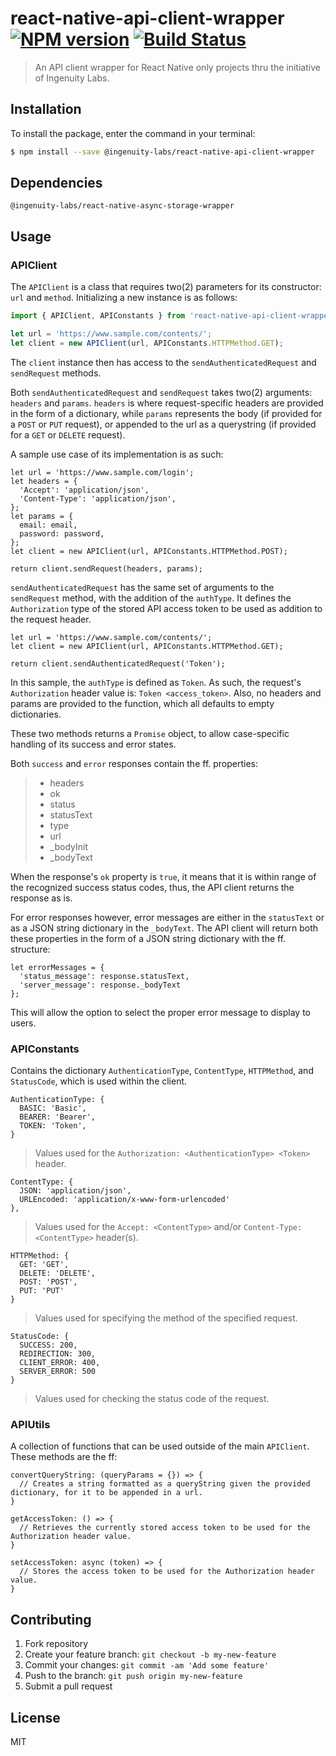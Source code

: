 # react-native-api-client-wrapper [![NPM version](https://badge.fury.io/js/react-native-api-client-wrapper.svg)](https://npmjs.org/package/react-native-api-client-wrapper) [![Build Status](https://travis-ci.org/jasonjonecarreos/react-native-api-client-wrapper.svg?branch=master)](https://travis-ci.org/jasonjonecarreos/react-native-api-client-wrapper)

> An API client wrapper for React Native only projects thru the initiative of Ingenuity Labs.

## Installation

To install the package, enter the command in your terminal:
```sh
$ npm install --save @ingenuity-labs/react-native-api-client-wrapper
```

## Dependencies
```
@ingenuity-labs/react-native-async-storage-wrapper
```

## Usage
### APIClient
The `APIClient` is a class that requires two(2) parameters for its constructor: `url` and `method`. Initializing a new instance is as follows:

```js
import { APIClient, APIConstants } from 'react-native-api-client-wrapper';

let url = 'https://www.sample.com/contents/';
let client = new APIClient(url, APIConstants.HTTPMethod.GET);
```

The `client` instance then has access to the `sendAuthenticatedRequest` and `sendRequest` methods.

Both `sendAuthenticatedRequest` and `sendRequest` takes two(2) arguments: `headers` and `params`. `headers` is where request-specific headers are provided in the form of a dictionary, while `params` represents the body (if provided for a `POST` or `PUT` request), or appended to the url as a querystring (if provided for a `GET` or `DELETE` request).

A sample use case of its implementation is as such:
```
let url = 'https://www.sample.com/login';
let headers = {
  'Accept': 'application/json',
  'Content-Type': 'application/json',
};
let params = {
  email: email,
  password: password,
};
let client = new APIClient(url, APIConstants.HTTPMethod.POST);

return client.sendRequest(headers, params);
```

`sendAuthenticatedRequest` has the same set of arguments to the `sendRequest` method, with the addition of the `authType`. It defines the `Authorization` type of the stored API access token to be used as addition to the request header.

```
let url = 'https://www.sample.com/contents/';
let client = new APIClient(url, APIConstants.HTTPMethod.GET);

return client.sendAuthenticatedRequest('Token');
```

In this sample, the `authType` is defined as `Token`. As such, the request's `Authorization` header value is: `Token <access_token>`. Also, no headers and params are provided to the function, which all defaults to empty dictionaries.

These two methods returns a `Promise` object, to allow case-specific handling of its success and error states.

Both `success` and `error` responses contain the ff. properties:
> * headers
> * ok
> * status
> * statusText
> * type
> * url
> * _bodyInit
> * _bodyText

When the response's `ok` property is `true`, it means that it is within range of the recognized success status codes, thus, the API client returns the response as is.

For error responses however, error messages are either in the `statusText` or as a JSON string dictionary in the `_bodyText`. The API client will return both these properties in the form of a JSON string dictionary with the ff. structure:

```
let errorMessages = {
  'status_message': response.statusText,
  'server_message': response._bodyText
};
```

This will allow the option to select the proper error message to display to users.

### APIConstants
Contains the dictionary `AuthenticationType`, `ContentType`, `HTTPMethod`, and `StatusCode`, which is used within the client.
```
AuthenticationType: {
  BASIC: 'Basic',
  BEARER: 'Bearer',
  TOKEN: 'Token',
}
```
> Values used for the ```Authorization: <AuthenticationType> <Token>``` header.
```
ContentType: {
  JSON: 'application/json',
  URLEncoded: 'application/x-www-form-urlencoded'
},
```
> Values used for the ```Accept: <ContentType>``` and/or ```Content-Type: <ContentType>``` header(s).
```
HTTPMethod: {
  GET: 'GET',
  DELETE: 'DELETE',
  POST: 'POST',
  PUT: 'PUT'
}
```
> Values used for specifying the method of the specified request.
```
StatusCode: {
  SUCCESS: 200,
  REDIRECTION: 300,
  CLIENT_ERROR: 400,
  SERVER_ERROR: 500
}
```
> Values used for checking the status code of the request.

### APIUtils

A collection of functions that can be used outside of the main `APIClient`. These methods are the ff:

```
convertQueryString: (queryParams = {}) => {
  // Creates a string formatted as a queryString given the provided dictionary, for it to be appended in a url.
}
```
```
getAccessToken: () => {
  // Retrieves the currently stored access token to be used for the Authorization header value.
}
```
```
setAccessToken: async (token) => {
  // Stores the access token to be used for the Authorization header value.
}
```

## Contributing

1. Fork repository
2. Create your feature branch: `git checkout -b my-new-feature`
3. Commit your changes: `git commit -am 'Add some feature'`
4. Push to the branch: `git push origin my-new-feature`
5. Submit a pull request

## License

MIT
